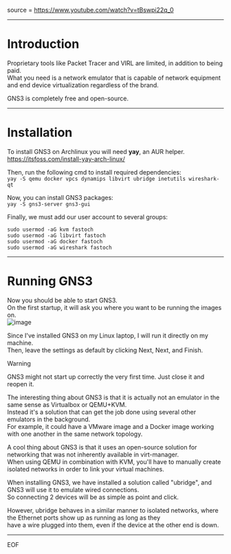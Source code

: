 source = https://www.youtube.com/watch?v=tBswpi22q_0  

---

# Introduction

Proprietary tools like Packet Tracer and VIRL are limited, in addition to being paid.  
What you need is a network emulator that is capable of network equipment and end device virtualization regardless of the brand.  

GNS3 is completely free and open-source.  

---

# Installation

To install GNS3 on Archlinux you will need **yay**, an AUR helper.  
https://itsfoss.com/install-yay-arch-linux/  

Then, run the following cmd to install required dependencies:  
`yay -S qemu docker vpcs dynamips libvirt ubridge inetutils wireshark-qt`

Now, you can install GNS3 packages:  
`yay -S gns3-server gns3-gui`

Finally, we must add our user account to several groups:  
```
sudo usermod -aG kvm fastoch
sudo usermod -aG libvirt fastoch
sudo usermod -aG docker fastoch
sudo usermod -aG wireshark fastoch
```

---

# Running GNS3

Now you should be able to start GNS3.  
On the first startup, it will ask you where you want to be running the images on.  
![image](https://github.com/fastoch/Networking/assets/89261095/3b9afcb1-2dc1-4131-b933-3c0f8bd949c6)  

Since I've installed GNS3 on my Linux laptop, I will run it directly on my machine.  
Then, leave the settings as default by clicking Next, Next, and Finish.  

>[!warning]
>GNS3 might not start up correctly the very first time. Just close it and reopen it.

The interesting thing about GNS3 is that it is actually not an emulator in the same sense as Virtualbox or QEMU+KVM.  
Instead it's a solution that can get the job done using several other emulators in the background.  
For example, it could have a VMware image and a Docker image working with one another in the same network topology.  

A cool thing about GNS3 is that it uses an open-source solution for networking that was not inherently available in virt-manager.  
When using QEMU in combination with KVM, you'll have to manually create isolated networks in order to link your virtual machines.  

When installing GNS3, we have installed a solution called "ubridge", and GNS3 will use it to emulate wired connections.  
So connecting 2 devices will be as simple as point and click.  

However, ubridge behaves in a similar manner to isolated networks, where the Ethernet ports show up as running as long as they  
have a wire plugged into them, even if the device at the other end is down.





---
EOF
